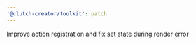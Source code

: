 ```yaml
---
'@clutch-creator/toolkit': patch
---
```


Improve action registration and fix set state during render error
